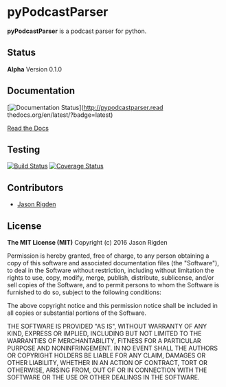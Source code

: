 pyPodcastParser
======
**pyPodcastParser** is a podcast parser for python.

## Status
**Alpha**
Version 0.1.0 

## Documentation

[![Documentation Status](https://readthedocs.org/projects/pypodcastparser/badge/?version=latest)](http://pypodcastparser.read
thedocs.org/en/latest/?badge=latest)

[Read the Docs](http://pypodcastparser.readthedocs.org/en/latest/)

## Testing
[![Build Status](https://travis-ci.org/jrigden/pyPodcastParser.svg?branch=master)](https://travis-ci.org/jrigden/pyPodcastParser) 
[![Coverage Status](https://coveralls.io/repos/github/jrigden/pyPodcastParser/badge.svg?branch=master)](https://coveralls.io/github/jrigden/pyPodcastParser?branch=master)



## Contributors

 - [Jason Rigden](https://github.com/jrigden)
 
## License 
**The MIT License (MIT)**
Copyright (c) 2016 Jason Rigden

Permission is hereby granted, free of charge, to any person obtaining a copy of this software and associated documentation files (the "Software"), to deal in the Software without restriction, including without limitation the rights to use, copy, modify, merge, publish, distribute, sublicense, and/or sell copies of the Software, and to permit persons to whom the Software is furnished to do so, subject to the following conditions:

The above copyright notice and this permission notice shall be included in all copies or substantial portions of the Software.

THE SOFTWARE IS PROVIDED "AS IS", WITHOUT WARRANTY OF ANY KIND, EXPRESS OR IMPLIED, INCLUDING BUT NOT LIMITED TO THE WARRANTIES OF MERCHANTABILITY, FITNESS FOR A PARTICULAR PURPOSE AND NONINFRINGEMENT. IN NO EVENT SHALL THE AUTHORS OR COPYRIGHT HOLDERS BE LIABLE FOR ANY CLAIM, DAMAGES OR OTHER LIABILITY, WHETHER IN AN ACTION OF CONTRACT, TORT OR OTHERWISE, ARISING FROM, OUT OF OR IN CONNECTION WITH THE SOFTWARE OR THE USE OR OTHER DEALINGS IN THE SOFTWARE.
